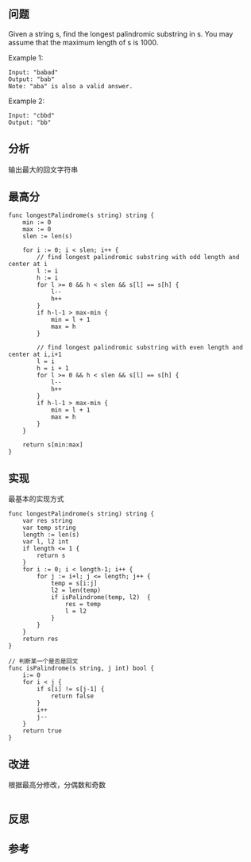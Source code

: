 ## 问题
Given a string s, find the longest palindromic substring in s. You may assume that the maximum length of s is 1000.

Example 1:
```
Input: "babad"
Output: "bab"
Note: "aba" is also a valid answer.
```
Example 2:
```
Input: "cbbd"
Output: "bb"
```

## 分析
输出最大的回文字符串

## 最高分

```golang
func longestPalindrome(s string) string {
	min := 0
	max := 0
	slen := len(s)

	for i := 0; i < slen; i++ {
	    // find longest palindromic substring with odd length and center at i
		l := i
		h := i
		for l >= 0 && h < slen && s[l] == s[h] {
			l--
			h++
		}
		if h-l-1 > max-min {
			min = l + 1
			max = h
		}

	    // find longest palindromic substring with even length and center at i,i+1
		l = i
		h = i + 1
		for l >= 0 && h < slen && s[l] == s[h] {
			l--
			h++
		}
		if h-l-1 > max-min {
			min = l + 1
			max = h
		}
	}

	return s[min:max]
}
```

## 实现
最基本的实现方式
```golang
func longestPalindrome(s string) string {
    var res string
    var temp string
    length := len(s)
    var l, l2 int
    if length <= 1 {
        return s
    }
    for i := 0; i < length-1; i++ {
        for j := i+l; j <= length; j++ {
            temp = s[i:j]
            l2 = len(temp)
            if isPalindrome(temp, l2)  {
                res = temp
                l = l2
            }
        }
    }
    return res
}

// 判断某一个是否是回文
func isPalindrome(s string, j int) bool {
    i:= 0
    for i < j {
        if s[i] != s[j-1] {
            return false
        }
        i++
        j--
    }
    return true
}
```

## 改进
根据最高分修改，分偶数和奇数
```golang

```

## 反思

## 参考
